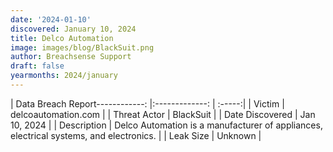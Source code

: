 ```yaml
---
date: '2024-01-10'
discovered: January 10, 2024
title: Delco Automation
image: images/blog/BlackSuit.png
author: Breachsense Support
draft: false
yearmonths: 2024/january
---
```


| Data Breach Report------------:     |:-------------:    | :-----:|
| Victim      | delcoautomation.com      | 
| Threat Actor      | BlackSuit      | 
| Date Discovered      | Jan 10, 2024      | 
| Description      | Delco Automation is a manufacturer of appliances, electrical systems, and electronics.      | 
| Leak Size      | Unknown      | 

